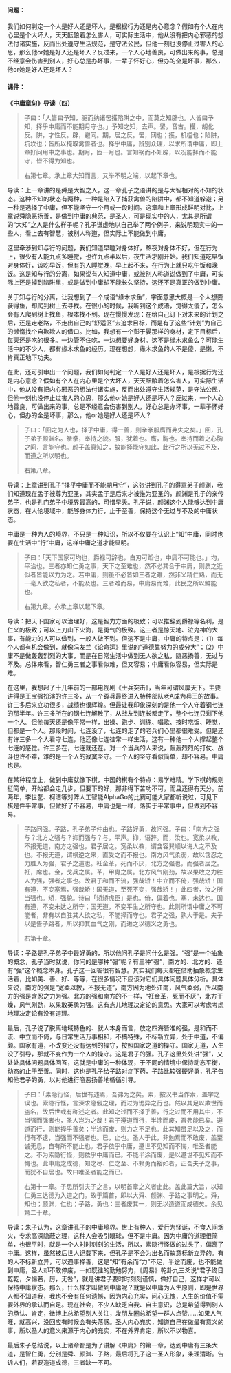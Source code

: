 #### 问题：

我们如何判定一个人是好人还是坏人，是根据行为还是内心意念？假如有个人在内心里是个大坏人，天天酝酿着怎么害人，可实际生活中，他从没有把内心邪恶的想法付诸实施，反而出处遵守生活规范，是守法公民，但他一刻也没停止过害人的心思，那么他or她是好人还是坏人？反过来，一个人心地善良，可做出来的事，总是不经意会伤害到别人，好心总是办坏事，一辈子怀好心，但办的全是坏事，那么，他or她是好人还是坏人？



#### 课件：

**《中庸章句》导读（四）**

> 子曰：「人皆曰予知，驱而纳诸罟擭陷阱之中，而莫之知辟也。人皆曰予知，择乎中庸而不能期月守也。」予知之知，去声。罟，音古。擭，胡化反。阱，才性反。辟，避同。期，居之反。罟，网也；擭，机槛也；陷阱，坑坎也；皆所以掩取禽兽者也。择乎中庸，辨别众理，以求所谓中庸，即上章好问用中之事也。期月，匝一月也。言知祸而不知辟，以况能择而不能守，皆不得为知也。
>
> 右第七章。承上章大知而言，又举不明之端，以起下章也。

导读：上一章讲的是舜是大智之人，这一章孔子之语讲的是与大智相对的不知的状态。这种不知的状态有两种，一种是陷入了捕获禽兽的陷阱中，都不知道躲避；另一种是选择了中庸，但不能坚守一个月或一段时间。这章和上章形成鲜明对比，上章说舜隐恶扬善，是做到中庸的典范，是圣人，可是现实中的人，尤其是所谓的“大知”之人是什么样子呢？孔子谦虚地以自己举了两个例子，来说明现实中的一些人，看上去有智慧，被别人称道，但实际上不能做到中庸。

这里牵涉到知与行的问题，我们知道早睡对身体好，熬夜对身体不好，但在行为上，很少有人能九点多睡觉，也许九点半以后，夜生活才刚开始。我们知道吃早饭对身体好，该吃早饭，但有的人睡觉晚，早上起不来，在行为上就只吃午饭和晚饭。这是知与行的分离，如果说有人知道中庸，或被别人称道说做到了中庸，可实际上还是掉到陷阱里，或是做到中庸却不能长久坚持，这还不是真正的做到中庸。

关于知与行的分离，让我想到了一个成语“缘木求鱼”，字面意思大概是一个人想要获得鱼，却爬到树上去寻找。在很小的时候，我听到这个成语，觉得太傻了，怎么会有人爬到树上找鱼，根本找不到。现在慢慢发现：在给自己订下对未来的计划之后，还是走老路，不走出自己的“舒适区”去追求目标，而是有了这些“计划”为自己的懒惰找个自欺欺人的借口。比如，我想有一个彭于晏那样的身材，定下目标后，每天还是吃的很多。一边管不住吃，一边想要好身材。这不是缘木求鱼么？可能生活中的不少人，都有缘木求鱼的经历。现在想想，缘木求鱼的人不是傻，是懒，不肯真正地下功夫。

在此，还可引申出一个问题，我们如何判定一个人是好人还是坏人，是根据行为还是内心意念？假如有个人在内心里是个大坏人，天天酝酿着怎么害人，可实际生活中，他从没有把内心邪恶的想法付诸实施，反而出处遵守生活规范，是守法公民，但他一刻也没停止过害人的心思，那么他or她是好人还是坏人？反过来，一个人心地善良，可做出来的事，总是不经意会伤害到别人，好心总是办坏事，一辈子怀好心，但办的全是坏事，那么，他or她是好人还是坏人？

 

> 子曰：「回之为人也，择乎中庸，得一善，则拳拳服膺而弗失之矣。」回，孔子弟子颜渊名。拳拳，奉持之貌。服，犹着也。膺，胸也。奉持而着之心胸之间，言能守也。颜子盖真知之，故能择能守如此，此行之所以无过不及，而道之所以明也。
>
> 右第八章。

导读：上章讲到孔子“择乎中庸而不能期月守”，这张讲到孔子的得意弟子颜渊，我们知道现在孟子被尊为亚圣，其实孟子是后来才被推为亚圣的，颜渊是孔子的亲传弟子，也是孔门弟子中境界最高的，可惜早夭。孔子说，颜渊这个人能够达到中庸状态，在人伦境域中，能够身体力行，止于至善，保持这个无过与不及的中庸状态。

中庸是一种为人的境界，不只是一种知识，所以不仅要在认识上“知”中庸，同时也要在生活中“行”中庸，这样中庸之道才能显明。

 

> 子曰：「天下国家可均也，爵禄可辞也，白刃可蹈也，中庸不可能也。」均，平治也。三者亦知仁勇之事，天下之至难也，然不必其合于中庸，则质之近似者皆能以力为之。若中庸，则虽不必皆如三者之难，然非义精仁熟，而无一毫人欲之私者，不能及也。三者难而易，中庸易而难，此民之所以鲜能也。
>
> 右第九章。亦承上章以起下章。

导读：把天下国家可以治理好，这是智力方面的极致；可以推辞到爵禄等名利，是仁义的极致；可以上刀山下火海，是勇气的极致。这三者是惊天地、泣鬼神的大事，有能力的人可以做到，一般人做不到。但这不是中庸，中庸的特点是：（1）每个人都有机会做到，就像冯友兰《论命运》里说的“道德靠努力的成分大”；（2）中庸不是做轰轰烈烈的大事，而是在日常生活中做到无人欲之私，隐恶扬善，无过与不及。总体来看，智仁勇三者之事看似难，但又容易；中庸看似容易，但实际是难。

在这里，我想起了十几年前的一部电视剧《士兵突击》，当年可谓风靡天下。主要讲得是王宝强扮演的许三多，从一个孬兵最终进入特种部队老A成为兵王的故事。许三多后来立功很多，战绩也很辉煌。但最让我印象深刻的是他一个人守着钢七连的那半年。许三多所在的钢七连解散了，从战友到连长都走了，整个七连只剩下他一个人。但他每天还是像平常一样，出操、跑步、训练、唱歌、按时吃饭、睡觉，但都是一个人。那段时间，七连没了，七连的走了的老兵们心里都很难受。但是还有许三多一个人看守七连，他还像七连往常一样生活，这有一种他一个人撑起整个七连的感觉。许三多在，七连就还在。对一个当兵的人来说，轰轰烈烈的打仗、战斗也许不难，难的是一个人的寂寞坚守。一个人的坚守看似简单，却不容易。中庸也是。

在某种程度上，做到中庸就像下棋，中国的棋有个特点：易学难精。学下棋的规则挺简单，开始都会走几步，但要下的好，那非得下苦功不可，而且还得有天分。前两年，李世乭、柯洁等对阵人工智能AlphaGo的比赛可能大家都听说过，可见下棋是件平常事，但做好了不容易，中庸也是一样，落实于平常事中，但做到不容易。

> 子路问强。子路，孔子弟子仲由也。子路好勇，故问强。子曰：「南方之强与？北方之强与？抑而强与？与，平声。抑，语辞。而，汝也。宽柔以教，不报无道，南方之强也，君子居之。宽柔以教，谓含容巽顺以诲人之不及也。不报无道，谓横逆之来，直受之而不报也。南方风气柔弱，故以含忍之力胜人为强，君子之道也。衽金革，死而不厌，北方之强也，而强者居之。衽，席也。金，戈兵之属。革，甲冑之属。北方风气刚劲，故以果敢之力胜人为强，强者之事也。故君子和而不流，强哉矫！中立而不倚，强哉矫！国有道，不变塞焉，强哉矫！国无道，至死不变，强哉矫！」此四者，汝之所当强也。矫，强貌。诗曰「矫矫虎臣」是也。倚，偏着也。塞，未达也。国有道，不变未达之所守；国无道，不变平生之所守也。此则所谓中庸之不可能者，非有以自胜其人欲之私，不能择而守也。君子之强，孰大于是。夫子以是告子路者，所以抑其血气之刚，而进之以德义之勇也。
>
> 右第十章。

导读：子路是孔子弟子中最好勇的，所以他问孔子是问什么是强。“强”是一个抽象的概念，孔子当时就说，你问的是哪种“强”呢？有三种“强”，南方的、北方的、还有“强”这个概念本身。孔子这一回答很有智慧。其实我们每天都在借助抽象概念生活着，比如美、善、好、等等，在很多情况下应该对它们具体问题具体分析。具体来说，南方的强是“宽柔以教，不报无道”，南方因为地处江南，风气柔弱，所以南方的强是含忍之力为强。北方的强和南方的不一样，“衽金革，死而不厌”，北方干燥，风气刚劲，以果敢英勇为强。这有点儿地理决定论的意思。大家可以考虑考虑地理决定论有没有道理。

最后，孔子说了脱离地域特色的、就人本身而言，放之四海皆准的强，是和而不流、中立而不倚，与日常生活万事相和，不搞特殊，不标新立异，处于中道，不偏颇。国家有道，不改变还没有达到的操守，按照国家之道的操守。国家无道，人生没了引导，那就不变作为一个人的操守。这是君子的强。孔子这里处处讲“强”，又处处具体问题具体回答，这就是中庸的一种体现，于不同的情境中保持动态平衡，动态的止于至善。同时，这也是孔子给子路对症下药，子路比较强硬好勇，孔子告知他君子的勇，以对他进行隐恶扬善地循循引导。

 

> 子曰：「素隐行怪，后世有述焉，吾弗为之矣。素，按汉书当作索，盖字之误也。索隐行怪，言深求隐僻之理，而过为诡异之行也。然以其足以欺世而盗名，故后世或有称述之者。此知之过而不择乎善，行之过而不用其中，不当强而强者也，圣人岂为之哉！君子遵道而行，半涂而废，吾弗能已矣。遵道而行，则能择乎善矣；半涂而废，则力之不足也。此其知虽足以及之，而行有不逮，当强而不强者也。已，止也。圣人于此，非勉焉而不敢废，盖至诚无息，自有所不能止也。君子依乎中庸，遯世不见知而不悔，唯圣者能之。不为索隐行怪，则依乎中庸而已。不能半涂而废，是以遯世不见知而不悔也。此中庸之成德，知之尽、仁之至、不赖勇而裕如者，正吾夫子之事，而犹不自居也。故曰唯圣者能之而已。
>
> 右第十一章。子思所引夫子之言，以明首章之义者止此。盖此篇大旨，以知仁勇三达德为入道之门。故于篇首，即以大舜、颜渊、子路之事明之。舜，知也；颜渊，仁也；子路，勇也：三者废其一，则无以造道而成德矣。余见第二十章。

导读：朱子认为，这章讲孔子的中庸境界。世上有种人，爱行为怪诞，不食人间烟火，专求高深隐蔽之理，这种人会吸引眼球，但不是中庸。因为中庸的道理很简单，也很平时，就是一个人时时刻刻的生活，所以，素隐行怪做的过头了，偏离了中庸。这样，虽然被后世人记载下来，但孔子是不会为出名而故意标新立异的。有的人不标新立异，可以遇事择善，这是“知”有余而“力”不足，半途而废，也不能做到中庸，圣人却不敢停废，一如既往的勤勉努力，《周易》乾卦九三爻说“君子终日乾乾，夕惕若，厉，无咎”，就是讲君子要时时刻刻谨慎，做好自己，这样才可以保持中庸状态。那么，什么样才叫做到中庸呢？就是以中庸为人生原则，即是世界人都不知道我，我也不会有任何遗憾，因为内心充实，问心无愧，人生的价值不需要外界的承认而自足。现在社会，不少人缺乏自我、自主意识，总是希望得到别人的承认、肯定，微博上总希望别人关注，发朋友圈总希望一群人点赞……如果人气旺，就高兴，没回应有时候会有失落感。圣人内心充实，知道自己在做最有意义的事，所以圣人的意义来源于内心的充实，不在外界肯定，所以不以物喜。

最后朱子总结说，以上诸章都是为了讲解《中庸》的第一章，达到中庸有三条大道，是智仁勇，分别是舜、颜渊、子路，最后将孔子这一圣人形象，条理清晰。告诉人们，若要造道成德，三者缺一不可。

 

 
